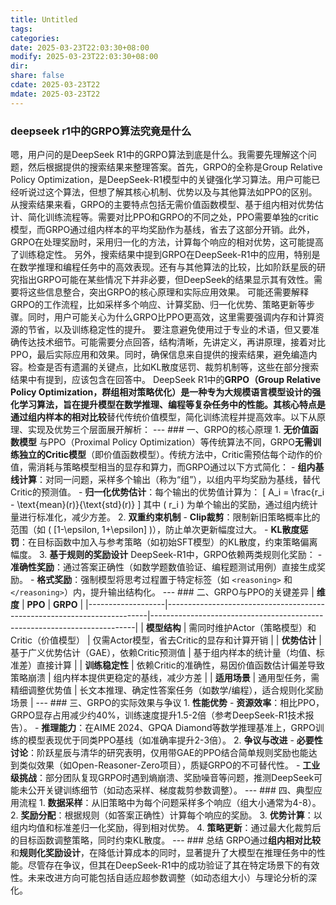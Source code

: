```yaml
---
title: Untitled
tags: 
categories: 
date: 2025-03-23T22:03:30+08:00
modify: 2025-03-23T22:03:30+08:00
dir: 
share: false
cdate: 2025-03-23T22
mdate: 2025-03-23T22
---
```

### deepseek r1中的GRPO算法究竟是什么
<zhithink> 嗯，用户问的是DeepSeek R1中的GRPO算法到底是什么。我需要先理解这个问题，然后根据提供的搜索结果来整理答案。首先，GRPO的全称是Group Relative Policy Optimization，是DeepSeek-R1模型中的关键强化学习算法。用户可能已经听说过这个算法，但想了解其核心机制、优势以及与其他算法如PPO的区别。 从搜索结果来看，GRPO的主要特点包括无需价值函数模型、基于组内相对优势估计、简化训练流程等。需要对比PPO和GRPO的不同之处，PPO需要单独的critic模型，而GRPO通过组内样本的平均奖励作为基线，省去了这部分开销。此外，GRPO在处理奖励时，采用归一化的方法，计算每个响应的相对优势，这可能提高了训练稳定性。 另外，搜索结果中提到GRPO在DeepSeek-R1中的应用，特别是在数学推理和编程任务中的高效表现。还有与其他算法的比较，比如阶跃星辰的研究指出GRPO可能在某些情况下并非必要，但DeepSeek的结果显示其有效性。需要将这些信息整合，突出GRPO的核心原理和实际应用效果。 可能还需要解释GRPO的工作流程，比如采样多个响应、计算奖励、归一化优势、策略更新等步骤。同时，用户可能关心为什么GRPO比PPO更高效，这里需要强调内存和计算资源的节省，以及训练稳定性的提升。 要注意避免使用过于专业的术语，但又要准确传达技术细节。可能需要分点回答，结构清晰，先讲定义，再讲原理，接着对比PPO，最后实际应用和效果。同时，确保信息来自提供的搜索结果，避免编造内容。检查是否有遗漏的关键点，比如KL散度惩罚、裁剪机制等，这些在部分搜索结果中有提到，应该包含在回答中。 </zhithink> DeepSeek R1中的**GRPO（Group Relative Policy Optimization，群组相对策略优化）**是一种专为大规模语言模型设计的强化学习算法，旨在提升模型在数学推理、编程等复杂任务中的性能。其核心特点是通过组内样本的**相对比较**替代传统价值模型，简化训练流程并提高效率。以下从原理、实现及优势三个层面展开解析： --- ### 一、GRPO的核心原理 1. **无价值函数模型** 与PPO（Proximal Policy Optimization）等传统算法不同，GRPO**无需训练独立的Critic模型**（即价值函数模型）。传统方法中，Critic需预估每个动作的价值，需消耗与策略模型相当的显存和算力，而GRPO通过以下方式简化： - **组内基线计算**：对同一问题，采样多个输出（称为“组”），以组内平均奖励为基线，替代Critic的预测值。 - **归一化优势估计**：每个输出的优势值计算为： \[ A_i = \frac{r_i - \text{mean}(r)}{\text{std}(r)} \] 其中 \( r_i \) 为单个输出的奖励，通过组内统计量进行标准化，减少方差。 2. **双重约束机制** - **Clip裁剪**：限制新旧策略概率比的范围（如 \( [1-\epsilon, 1+\epsilon] \)），防止单次更新幅度过大。 - **KL散度惩罚**：在目标函数中加入与参考策略（如初始SFT模型）的KL散度，约束策略偏离幅度。 3. **基于规则的奖励设计** DeepSeek-R1中，GRPO依赖两类规则化奖励： - **准确性奖励**：通过答案正确性（如数学题数值验证、编程题测试用例）直接生成奖励。 - **格式奖励**：强制模型将思考过程置于特定标签（如 `<reasoning>` 和 `</reasoning>`）内，提升输出结构化。 --- ### 二、GRPO与PPO的关键差异 | **维度** | **PPO** | **GRPO** | |-------------------|-------------------------------------------------------------------------|--------------------------------------------------------------------------| | **模型结构** | 需同时维护Actor（策略模型）和Critic（价值模型） | 仅需Actor模型，省去Critic的显存和计算开销 | | **优势估计** | 基于广义优势估计（GAE），依赖Critic预测值 | 基于组内样本的统计量（均值、标准差）直接计算 | | **训练稳定性** | 依赖Critic的准确性，易因价值函数估计偏差导致策略崩溃 | 组内样本提供更稳定的基线，减少方差 | | **适用场景** | 通用型任务，需精细调整优势值 | 长文本推理、确定性答案任务（如数学/编程），适合规则化奖励场景 | --- ### 三、GRPO的实际效果与争议 1. **性能优势** - **资源效率**：相比PPO，GRPO显存占用减少约40%，训练速度提升1.5-2倍（参考DeepSeek-R1技术报告）。 - **推理能力**：在AIME 2024、GPQA Diamond等数学推理基准上，GRPO训练的模型表现优于同类PPO基线（如准确率提升2-3倍）。 2. **争议与改进** - **必要性讨论**：阶跃星辰与清华的研究表明，仅用带GAE的PPO结合简单规则奖励也能达到类似效果（如Open-Reasoner-Zero项目），质疑GRPO的不可替代性。 - **工业级挑战**：部分团队复现GRPO时遇到熵崩溃、奖励噪音等问题，推测DeepSeek可能未公开关键训练细节（如动态采样、梯度裁剪参数调整）。 --- ### 四、典型应用流程 1. **数据采样**：从旧策略中为每个问题采样多个响应（组大小通常为4-8）。 2. **奖励分配**：根据规则（如答案正确性）计算每个响应的奖励。 3. **优势计算**：以组内均值和标准差归一化奖励，得到相对优势。 4. **策略更新**：通过最大化裁剪后的目标函数调整策略，同时约束KL散度。 --- ### 总结 GRPO通过**组内相对比较**和**规则化奖励设计**，在降低计算成本的同时，显著提升了大模型在推理任务中的性能。尽管存在争议，但其在DeepSeek-R1中的成功验证了其在特定场景下的有效性。未来改进方向可能包括自适应超参数调整（如动态组大小）与理论分析的深化。